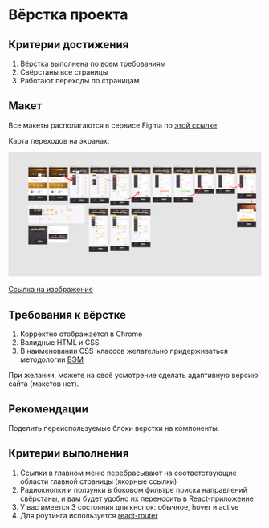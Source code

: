 # Вёрстка проекта

## Критерии достижения

1. Вёрстка выполнена по всем требованиям
2. Свёрстаны все страницы
3. Работают переходы по страницам

## Макет

Все макеты располагаются в сервисе Figma по
[этой ссылке](https://www.figma.com/file/7981GjEsjSpBUKolk4xFoT/Заказ-билетов?node-id=0%3A1)

Карта переходов на экранах:

![Карта переходов](../images/screens.png)

[Ссылка на изображение](../images/screens.png)

## Требования к вёрстке

1. Корректно отображается в Chrome
2. Валидные HTML и CSS
3. В наименовании CSS-классов желательно придерживаться методологии
   [БЭМ](https://ru.bem.info/methodology/quick-start/)

При желании, можете на своё усмотрение сделать адаптивную версию сайта (макетов нет).

## Рекомендации

Поделить переиспользуемые блоки верстки на компоненты.

## Критерии выполнения

1. Ссылки в главном меню перебрасывают на соответствующие области главной страницы
   (якорные ссылки)
2. Радиокнопки и ползунки в боковом фильтре поиска направлений
   свёрстаны, и вам будет удобно их переносить в React-приложение
3. У вас имеется 3 состояния для кнопок: обычное, hover и active
4. Для роутинга используется [react-router](https://reactrouter.com/en/main)
